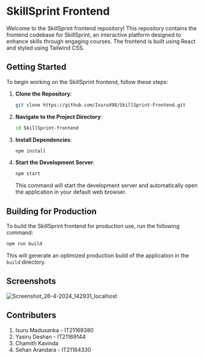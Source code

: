 # SkillSprint Frontend

Welcome to the SkillSprint frontend repository! This repository contains the frontend codebase for SkillSprint, an interactive platform designed to enhance skills through engaging courses. The frontend is built using React and styled using Tailwind CSS.

## Getting Started

To begin working on the SkillSprint frontend, follow these steps:

1. **Clone the Repository**: 
   ```bash
   git clone https://github.com/IsuruX98/SkillSprint-Frontend.git
   ```

2. **Navigate to the Project Directory**:
   ```bash
   cd SkillSprint-frontend
   ```

3. **Install Dependencies**:
   ```bash
   npm install
   ```

4. **Start the Development Server**:
   ```bash
   npm start
   ```

   This command will start the development server and automatically open the application in your default web browser.

## Building for Production

To build the SkillSprint frontend for production use, run the following command:

```bash
npm run build 
```

This will generate an optimized production build of the application in the `build` directory.

## Screenshots

![Screenshot_26-4-2024_142931_localhost](https://github.com/IsuruX98/SkillSprint-Frontend/assets/104721314/6a442e8a-900c-4c11-a186-d8816cde236e)


## Contributers

1. Isuru Madusanka - IT21169380
2. Yasiru Deshan - IT21169144
3. Chamith Kavinda
4. Sehan Arandara - IT21164330
